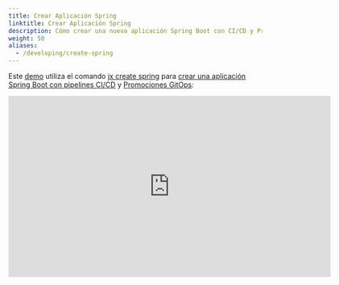 ```yaml
---
title: Crear Aplicación Spring
linktitle: Crear Aplicación Spring
description: Cómo crear una nueva aplicación Spring Boot con CI/CD y Promociones GitOps
weight: 50
aliases:
  - /developing/create-spring
---
```


Este [demo](https://www.youtube.com/watch?v=kPes3rvT1UM) utiliza el comando [jx create spring](/commands/jx_create_spring/) para [crear una aplicación Spring Boot con pipelines CI/CD](/developing/create-spring/) y [Promociones GitOps](/es/docs/concepts/features/#promoción):

<iframe width="640" height="360" src="https://www.youtube.com/embed/kPes3rvT1UM" frameborder="0" allow="autoplay; encrypted-media" allowfullscreen></iframe>